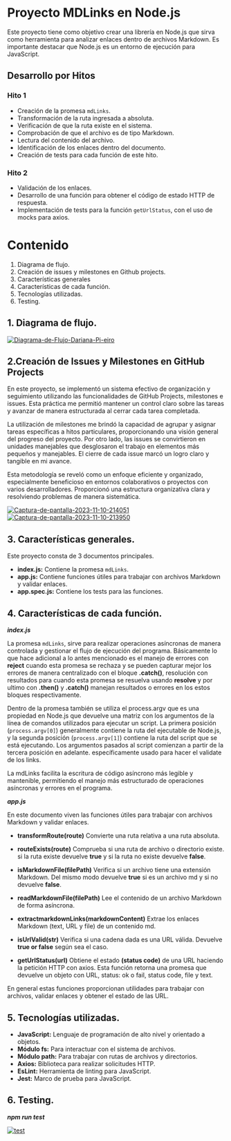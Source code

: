 # Proyecto MDLinks en Node.js

Este proyecto tiene como objetivo crear una librería en Node.js que sirva como herramienta para analizar enlaces dentro de archivos Markdown. Es importante destacar que Node.js es un entorno de ejecución para JavaScript.

## Desarrollo por Hitos

### **Hito 1**

-   Creación de la promesa `mdLinks`.
-   Transformación de la ruta ingresada a absoluta.
-   Verificación de que la ruta existe en el sistema.
-   Comprobación de que el archivo es de tipo Markdown.
-   Lectura del contenido del archivo.
-   Identificación de los enlaces dentro del documento.
-   Creación de tests para cada función de este hito.

### **Hito 2**

-   Validación de los enlaces.
-   Desarrollo de una función para obtener el código de estado HTTP de respuesta.
-   Implementación de tests para la función `getUrlStatus`, con el uso de mocks para axios.

# Contenido
 1. Diagrama de flujo.
 2. Creación de issues y milestones en Github projects.
 3. Características generales
 4. Características de cada función.
 5. Tecnologías utilizadas.
 6. Testing.

## 1. Diagrama de flujo.

<a href="https://ibb.co/Q6gYcY1"><img src="https://i.ibb.co/P5L1Y1f/Diagrama-de-Flujo-Dariana-Pi-eiro.jpg" alt="Diagrama-de-Flujo-Dariana-Pi-eiro" border="0"></a>

## 2.**Creación de Issues y Milestones en GitHub Projects**

En este proyecto, se implementó un sistema efectivo de organización y seguimiento utilizando las funcionalidades de GitHub Projects, milestones e issues. Esta práctica me permitió mantener un control claro sobre las tareas y avanzar de manera estructurada al cerrar cada tarea completada.

La utilización de milestones me brindó la capacidad de agrupar y asignar tareas específicas a hitos particulares, proporcionando una visión general del progreso del proyecto. Por otro lado, las issues se convirtieron en unidades manejables que desglosaron el trabajo en elementos más pequeños y manejables. El cierre de cada issue marcó un logro claro y tangible en mi avance.

Esta metodología se reveló como un enfoque eficiente y organizado, especialmente beneficioso en entornos colaborativos o proyectos con varios desarrolladores. Proporcionó una estructura organizativa clara y resolviendo problemas de manera sistemática.

<a href="https://ibb.co/94yrcgv"><img src="https://i.ibb.co/s1sVbRP/Captura-de-pantalla-2023-11-10-214051.png" alt="Captura-de-pantalla-2023-11-10-214051" border="0"></a>
<a href="https://ibb.co/1GKSJ9m"><img src="https://i.ibb.co/fdtcGCx/Captura-de-pantalla-2023-11-10-213950.png" alt="Captura-de-pantalla-2023-11-10-213950" border="0"></a>


## 3. Características generales.
Este proyecto consta de 3 documentos principales.
- **index.js:** Contiene la promesa `mdLinks`.
- **app.js:** Contiene funciones útiles para trabajar con archivos Markdown y validar enlaces.
-   **app.spec.js:** Contiene los tests para las funciones.

## 4. Características de cada función.
 ***index.js***

La promesa `mdLinks`, sirve para realizar operaciones asíncronas de manera controlada y gestionar el flujo de ejecución del programa.
Básicamente lo que hace adicional a lo antes mencionado es el manejo de errores con **reject** cuando esta promesa se rechaza y se pueden capturar mejor los errores de manera centralizado con el bloque **.catch()**, resolución con resultados para cuando esta promesa se resuelva usando **resolve** y por ultimo con **.then()** y **.catch()** manejan resultados o errores en los estos bloques respectivamente.

Dentro de la promesa también se utiliza el process.argv que es una propiedad en Node.js que devuelve una matriz con los argumentos de la línea de comandos utilizados para ejecutar un script. La primera posición (`process.argv[0]`) generalmente contiene la ruta del ejecutable de Node.js, y la segunda posición (`process.argv[1]`) contiene la ruta del script que se está ejecutando. Los argumentos pasados al script comienzan a partir de la tercera posición en adelante. específicamente usado para hacer el validate de los links.

La mdLinks facilita la escritura de código asíncrono más legible y mantenible, permitiendo el manejo más estructurado de operaciones asíncronas y errores en el programa.

***app.js***

En este documento viven las funciones útiles para trabajar con archivos Markdown y validar enlaces.

- **transformRoute(route)**
 Convierte una ruta relativa a una ruta absoluta.

- **routeExists(route)**
Comprueba si una ruta de archivo o directorio existe.
si la ruta existe devuelve **true** y si la ruta no existe devuelve **false**.

- **isMarkdownFile(filePath)**
Verifica si un archivo tiene una extensión Markdown. Del mismo modo devuelve **true** si es un archivo md y si no devuelve **false**.

- **readMarkdownFile(filePath)**
Lee el contenido de un archivo Markdown de forma asíncrona.

- **extractmarkdownLinks(markdownContent)**
Extrae los enlaces Markdown (text, URL y file) de un contenido md.

- **isUrlValid(str)**
Verifica si una cadena dada es una URL válida. Devuelve **true or false** según sea el caso.

- **getUrlStatus(url)**
Obtiene el estado **(status code)** de una URL haciendo la petición HTTP con axios.
Esta función retorna una promesa que devuelve un objeto con URL, status: ok o fail, status code, file y text.

En general estas funciones proporcionan utilidades para trabajar con archivos, validar enlaces y obtener el estado de las URL.


## 5. Tecnologías utilizadas.

-   **JavaScript:** Lenguaje de programación de alto nivel y orientado a objetos.
-   **Módulo fs:** Para interactuar con el sistema de archivos.
-   **Módulo path:** Para trabajar con rutas de archivos y directorios.
-   **Axios:** Biblioteca para realizar solicitudes HTTP.
-   **EsLint:** Herramienta de linting para JavaScript.
-   **Jest:** Marco de prueba para JavaScript.

## 6. Testing.

***npm run test***

<a href="https://ibb.co/xs065Yk"><img src="https://i.ibb.co/wLX467k/test.png" alt="test" border="0"></a>